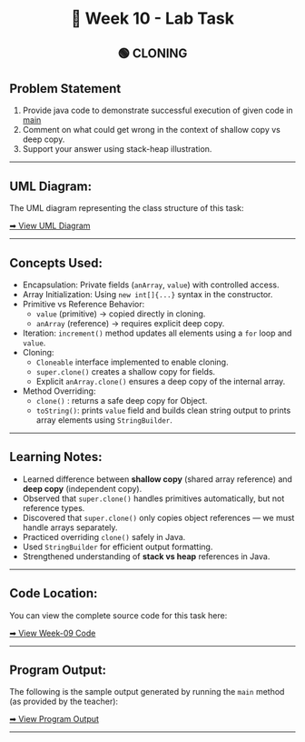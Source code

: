 <h1 align="center">📄 Week 10 - Lab Task</h1>

<h2 align="center">🟢 CLONING </h2>

## Problem Statement

1. Provide java code to demonstrate successful execution of given code in
   [main](code/Cloning.java)
2. Comment on what could get wrong in the context of shallow copy vs deep copy. 
3. Support your answer using stack-heap illustration. 

--- 

## UML Diagram:

The UML diagram representing the class structure of this task:

[➡ View UML Diagram](uml.png)

---

## Concepts Used:

- Encapsulation: Private fields (`anArray`, `value`) with controlled access.
- Array Initialization: Using `new int[]{...}` syntax in the constructor.
- Primitive vs Reference Behavior:
  - `value` (primitive) → copied directly in cloning.
  - `anArray` (reference) → requires explicit deep copy.
- Iteration: `increment()` method updates all elements using a `for` loop and `value`. 
- Cloning:
   - `Cloneable` interface implemented to enable cloning.
   - `super.clone()` creates a shallow copy for fields.
   - Explicit `anArray.clone()` ensures a deep copy of the internal array.
- Method Overriding:
   - `clone()` : returns a safe deep copy for Object. 
   - `toString()`: prints `value` field and builds clean string output to prints array elements using `StringBuilder`.

--- 

## Learning Notes:

- Learned difference between **shallow copy** (shared array reference) and **deep copy** (independent copy).
- Observed that `super.clone()` handles primitives automatically, but not reference types.
- Discovered that `super.clone()` only copies object references — we must handle arrays separately.
- Practiced overriding `clone()` safely in Java.
- Used `StringBuilder` for efficient output formatting.
- Strengthened understanding of **stack vs heap** references in Java.

---

## Code Location:

You can view the complete source code for this task here:

[➡ View Week-09 Code](code)

---

## Program Output:

The following is the sample output generated by running the `main` method (as provided by the teacher):

[➡ View Program Output](output.png)

---
